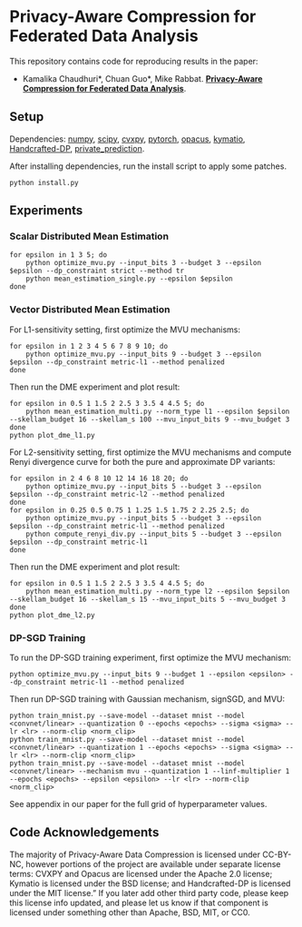# Privacy-Aware Compression for Federated Data Analysis

This repository contains code for reproducing results in the paper:
- Kamalika Chaudhuri*, Chuan Guo*, Mike Rabbat. **[Privacy-Aware Compression for Federated Data Analysis](https://arxiv.org/abs/2200.00000)**.

## Setup

Dependencies: [numpy](https://numpy.org/), [scipy](https://scipy.org/), [cvxpy](https://www.cvxpy.org/), [pytorch](https://pytorch.org/), [opacus](https://github.com/pytorch/opacus), [kymatio](https://github.com/kymatio/kymatio), [Handcrafted-DP](https://github.com/ftramer/Handcrafted-DP), [private_prediction](https://github.com/facebookresearch/private_prediction).

After installing dependencies, run the install script to apply some patches.
```
python install.py
```

## Experiments

### Scalar Distributed Mean Estimation

```
for epsilon in 1 3 5; do
    python optimize_mvu.py --input_bits 3 --budget 3 --epsilon $epsilon --dp_constraint strict --method tr
    python mean_estimation_single.py --epsilon $epsilon
done
```

### Vector Distributed Mean Estimation

For L1-sensitivity setting, first optimize the MVU mechanisms:
```
for epsilon in 1 2 3 4 5 6 7 8 9 10; do
    python optimize_mvu.py --input_bits 9 --budget 3 --epsilon $epsilon --dp_constraint metric-l1 --method penalized
done
```
Then run the DME experiment and plot result:
```
for epsilon in 0.5 1 1.5 2 2.5 3 3.5 4 4.5 5; do
    python mean_estimation_multi.py --norm_type l1 --epsilon $epsilon --skellam_budget 16 --skellam_s 100 --mvu_input_bits 9 --mvu_budget 3
done
python plot_dme_l1.py
```

For L2-sensitivity setting, first optimize the MVU mechanisms and compute Renyi divergence curve for both the pure and approximate DP variants:
```
for epsilon in 2 4 6 8 10 12 14 16 18 20; do
    python optimize_mvu.py --input_bits 5 --budget 3 --epsilon $epsilon --dp_constraint metric-l2 --method penalized
done
for epsilon in 0.25 0.5 0.75 1 1.25 1.5 1.75 2 2.25 2.5; do
    python optimize_mvu.py --input_bits 5 --budget 3 --epsilon $epsilon --dp_constraint metric-l1 --method penalized
    python compute_renyi_div.py --input_bits 5 --budget 3 --epsilon $epsilon --dp_constraint metric-l1
done
```
Then run the DME experiment and plot result:
```
for epsilon in 0.5 1 1.5 2 2.5 3 3.5 4 4.5 5; do
    python mean_estimation_multi.py --norm_type l2 --epsilon $epsilon --skellam_budget 16 --skellam_s 15 --mvu_input_bits 5 --mvu_budget 3
done
python plot_dme_l2.py
```

### DP-SGD Training


To run the DP-SGD training experiment, first optimize the MVU mechanism:
```
python optimize_mvu.py --input_bits 9 --budget 1 --epsilon <epsilon> --dp_constraint metric-l1 --method penalized
```
Then run DP-SGD training with Gaussian mechanism, signSGD, and MVU:
```
python train_mnist.py --save-model --dataset mnist --model <convnet/linear> --quantization 0 --epochs <epochs> --sigma <sigma> --lr <lr> --norm-clip <norm_clip>
python train_mnist.py --save-model --dataset mnist --model <convnet/linear> --quantization 1 --epochs <epochs> --sigma <sigma> --lr <lr> --norm-clip <norm_clip>
python train_mnist.py --save-model --dataset mnist --model <convnet/linear> --mechanism mvu --quantization 1 --linf-multiplier 1 --epochs <epochs> --epsilon <epsilon> --lr <lr> --norm-clip <norm_clip>
```
See appendix in our paper for the full grid of hyperparameter values.

## Code Acknowledgements

The majority of Privacy-Aware Data Compression is licensed under CC-BY-NC, however portions of the project are available under separate license terms: CVXPY and Opacus are licensed under the Apache 2.0 license; Kymatio is licensed under the BSD license; and Handcrafted-DP is licensed under the MIT license.” If you later add other third party code, please keep this license info updated, and please let us know if that component is licensed under something other than Apache, BSD, MIT, or CC0.
